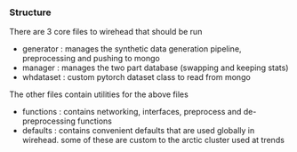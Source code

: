 ### Structure ###

There are 3 core files to wirehead that should be run
- generator : manages the synthetic data generation pipeline, preprocessing and pushing to mongo
- manager   : manages the two part database (swapping and keeping stats)
- whdataset : custom pytorch dataset class to read from mongo
 
The other files contain utilities for the above files
- functions : contains networking, interfaces, preprocess and de-preprocessing functions
- defaults  : contains convenient defaults that are used globally in wirehead. some of these are custom to the arctic cluster used at trends

